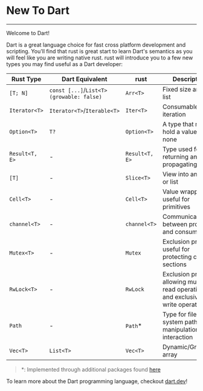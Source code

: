 # New To Dart
***
Welcome to Dart!

Dart is a great language choice for fast cross platform development and scripting.
You'll find that rust is great start to learn Dart's semantics as you will feel like you are writing native rust.
rust will introduce you to a few new types you may find useful as a Dart developer:

| Rust Type         | Dart Equivalent | rust | Description                                             |
|-------------------|-----------------|----------------------|---------------------------------------------------------|
| `[T; N]`          | `const [...]`/`List<T>(growable: false)` | `Arr<T>`            | Fixed size array or list                                   |
| `Iterator<T>`     | `Iterator<T>`/`Iterable<T>`   |  `Iter<T>`                  | Consumable iteration
| `Option<T>`       | `T?`            | `Option<T>`                    | A type that may hold a value or none                   |
| `Result<T, E>`    |  - | `Result<T, E>`  | Type used for returning and propagating errors|                         |
| `[T]`             | - | `Slice<T>`                    | View into an array or list                                 |
| `Cell<T>`         | - | `Cell<T>`                    | Value wrapper, useful for primitives                                  |
| `channel<T>`      | - | `channel<T>` | Communication between produces and consumers
| `Mutex<T>`      | - | `Mutex` | Exclusion primitive useful for protecting critical sections
| `RwLock<T>`      | - | `RwLock` |  Exclusion primitive allowing multiple read operations and exclusive write operations
| `Path`            | - | `Path`*  | Type for file system path manipulation and interaction
| `Vec<T>`          | `List<T>`       | `Vec<T>`                    | Dynamic/Growable array                              |

> *: Implemented through additional packages found [here](../misc/packages_built_on_rust.md)

To learn more about the Dart programming language, checkout [dart.dev](https://dart.dev/language)!